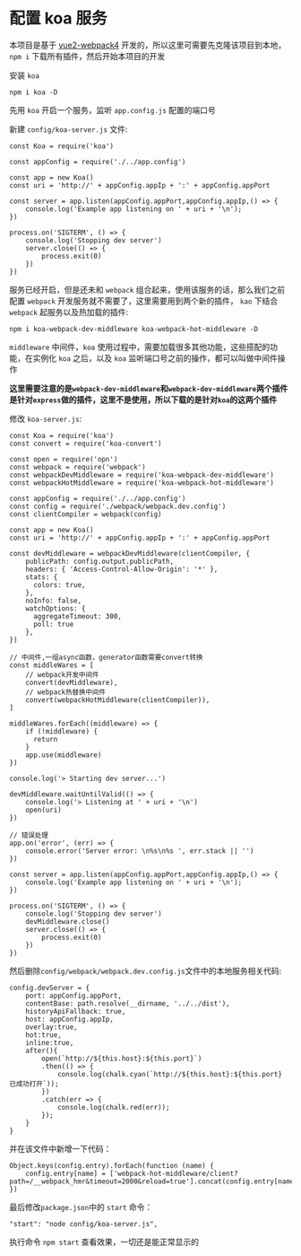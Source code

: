 # 配置 koa 服务

本项目是基于 [vue2-webpack4][1] 开发的，所以这里可需要先克隆该项目到本地，`npm i` 下载所有插件，然后开始本项目的开发

安装 `koa`

```
npm i koa -D
```

先用 `koa` 开启一个服务，监听 `app.config.js` 配置的端口号

新建 `config/koa-server.js` 文件:

```
const Koa = require('koa')

const appConfig = require('./../app.config')

const app = new Koa()
const uri = 'http://' + appConfig.appIp + ':' + appConfig.appPort

const server = app.listen(appConfig.appPort,appConfig.appIp,() => {
    console.log('Example app listening on ' + uri + '\n');
})

process.on('SIGTERM', () => {
    console.log('Stopping dev server')
    server.close(() => {
        process.exit(0)
    })
})
```

服务已经开启，但是还未和 `webpack` 组合起来，使用该服务的话，那么我们之前配置 `webpack` 开发服务就不需要了，这里需要用到两个新的插件， `kao` 下结合 `webpack` 起服务以及热加载的插件:

```
npm i koa-webpack-dev-middleware koa-webpack-hot-middleware -D
```

`middleware` 中间件，`koa` 使用过程中，需要加载很多其他功能，这些搭配的功能，在实例化 `koa` 之后，以及 `koa` 监听端口号之前的操作，都可以叫做中间件操作

**这里需要注意的是`webpack-dev-middleware`和`webpack-dev-middleware`两个插件是针对`express`做的插件，这里不是使用，所以下载的是针对`koa`的这两个插件**

修改 `koa-server.js`:

```
const Koa = require('koa')
const convert = require('koa-convert')

const open = require('opn')
const webpack = require('webpack')
const webpackDevMiddleware = require('koa-webpack-dev-middleware')
const webpackHotMiddleware = require('koa-webpack-hot-middleware')

const appConfig = require('./../app.config')
const config = require('./webpack/webpack.dev.config')
const clientCompiler = webpack(config)

const app = new Koa()
const uri = 'http://' + appConfig.appIp + ':' + appConfig.appPort

const devMiddleware = webpackDevMiddleware(clientCompiler, {
    publicPath: config.output.publicPath,
    headers: { 'Access-Control-Allow-Origin': '*' },
    stats: {
      colors: true,
    },
    noInfo: false,
    watchOptions: {
      aggregateTimeout: 300,
      poll: true
    },
})

// 中间件,一组async函数，generator函数需要convert转换
const middleWares = [
    // webpack开发中间件
    convert(devMiddleware),
    // webpack热替换中间件
    convert(webpackHotMiddleware(clientCompiler)),
]

middleWares.forEach((middleware) => {
    if (!middleware) {
      return
    }
    app.use(middleware)
})
  
console.log('> Starting dev server...')
  
devMiddleware.waitUntilValid(() => {
    console.log('> Listening at ' + uri + '\n')
    open(uri)
})

// 错误处理
app.on('error', (err) => {
    console.error('Server error: \n%s\n%s ', err.stack || '')
})

const server = app.listen(appConfig.appPort,appConfig.appIp,() => {
    console.log('Example app listening on ' + uri + '\n');
})

process.on('SIGTERM', () => {
    console.log('Stopping dev server')
    devMiddleware.close()
    server.close(() => {
        process.exit(0)
    })
})
```

然后删除`config/webpack/webpack.dev.config.js`文件中的本地服务相关代码:

```
config.devServer = {
    port: appConfig.appPort,
    contentBase: path.resolve(__dirname, '../../dist'),
    historyApiFallback: true,
    host: appConfig.appIp,
    overlay:true,
    hot:true,
    inline:true,
    after(){
        open(`http://${this.host}:${this.port}`)
        .then(() => {
            console.log(chalk.cyan(`http://${this.host}:${this.port} 已成功打开`));
        })
        .catch(err => {
            console.log(chalk.red(err));
        });
    }
}

```

并在该文件中新增一下代码：

```
Object.keys(config.entry).forEach(function (name) {
    config.entry[name] = ['webpack-hot-middleware/client?path=/__webpack_hmr&timeout=2000&reload=true'].concat(config.entry[name])
})
```

最后修改`package.json`中的 `start` 命令：

```
"start": "node config/koa-server.js",
```

执行命令 `npm start` 查看效果，一切还是能正常显示的



[1]:https://github.com/kaivin/vue2-webpack4 "vue2-webpack4"